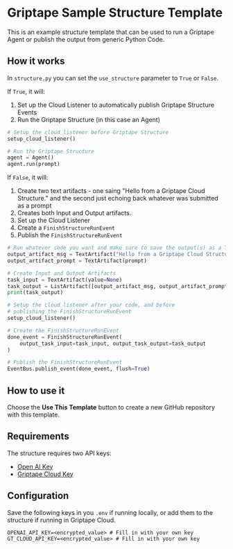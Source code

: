 # Griptape Sample Structure Template

This is an example structure template that can be used to run a Griptape Agent or publish the output from generic Python Code.

## How it works

In `structure.py` you can set the `use_structure` parameter to `True` or `False`.

If `True`, it will:
1. Set up the Cloud Listener to automatically publish Griptape Structure Events
2. Run the Griptape Structure (in this case an Agent)

```python
# Setup the cloud listener before Griptape Structure
setup_cloud_listener()

# Run the Griptape Structure
agent = Agent()
agent.run(prompt)
```

If `False`, it will:

1. Create two text artifacts - one saing "Hello from a Griptape Cloud Structure." and the second just echoing back whatever was submitted as a prompt
2. Creates both Input and Output artifacts.
3. Set up the Cloud Listener
4. Create a `FinishStructureRunEvent`
5. Publish the `FinishStructureRunEvent`

```python
# Run whatever code you want and make sure to save the output(s) as a TextArtifact(s)
output_artifact_msg = TextArtifact("Hello from a Griptape Cloud Structure.")
output_artifact_prompt = TextArtifact(prompt)

# Create Input and Output Artifacts
task_input = TextArtifact(value=None)
task_output = ListArtifact([output_artifact_msg, output_artifact_prompt])
print(task_output)

# Setup the cloud listener after your code, and before
# publishing the FinishStructureRunEvent
setup_cloud_listener()

# Create the FinishStructureRunEvent
done_event = FinishStructureRunEvent(
    output_task_input=task_input, output_task_output=task_output
)

# Publish the FinishStructureRunEvent
EventBus.publish_event(done_event, flush=True)
```

## How to use it

Choose the **Use This Template** button to create a new GitHub repository with this template.

## Requirements

The structure requires two API keys:

* [Open AI Key](https://platform.openai.com/api-keys)
* [Griptape Cloud Key](https://cloud.griptape.ai/configuration/api-keys)

## Configuration

Save the following keys in you `.env` if running locally, or add them to the structure if running in Griptape Cloud.

```.env
OPENAI_API_KEY=<encrypted_value> # Fill in with your own key
GT_CLOUD_API_KEY=<encrypted_value> # Fill in with your own key
```
